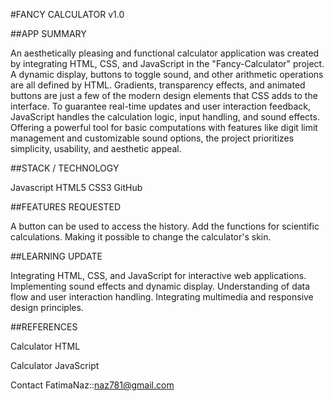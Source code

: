 #FANCY CALCULATOR v1.0


##APP SUMMARY

An aesthetically pleasing and functional calculator application was created by integrating HTML, CSS, and JavaScript in the "Fancy-Calculator" project. A dynamic display, buttons to toggle sound, and other arithmetic operations are all defined by HTML. Gradients, transparency effects, and animated buttons are just a few of the modern design elements that CSS adds to the interface. To guarantee real-time updates and user interaction feedback, JavaScript handles the calculation logic, input handling, and sound effects. Offering a powerful tool for basic computations with features like digit limit management and customizable sound options, the project prioritizes simplicity, usability, and aesthetic appeal.


##STACK / TECHNOLOGY

Javascript
HTML5
CSS3
GitHub


##FEATURES REQUESTED

A button can be used to access the history.
Add the functions for scientific calculations.
Making it possible to change the calculator's skin.


##LEARNING UPDATE

Integrating HTML, CSS, and JavaScript for interactive web applications.
Implementing sound effects and dynamic display.
Understanding of data flow and user interaction handling. 
Integrating multimedia and responsive design principles.


##REFERENCES

Calculator HTML

Calculator JavaScript

Contact FatimaNaz::naz781@gmail.com
